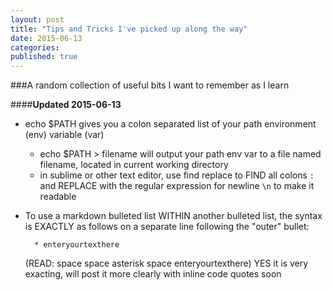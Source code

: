 ```yaml
---
layout: post
title: "Tips and Tricks I've picked up along the way"
date: 2015-06-13
categories: 
published: true
---
```


###A random collection of useful bits I want to remember as I learn

####**Updated 2015-06-13**

* echo $PATH gives you a colon separated list of your path environment (env) variable (var)
  * echo $PATH > filename will output your path env var to a file named filename, located in current working directory
  * in sublime or other text editor, use find replace to FIND all colons `:` and REPLACE with the regular expression for newline `\n` to make it readable
* To use a markdown bulleted list WITHIN another bulleted list, the syntax is EXACTLY as follows on a separate line following the "outer" bullet:

    `  * enteryourtexthere` 

    (READ: space space asterisk space enteryourtexthere)
    YES it is very exacting, will post it more clearly with inline code quotes soon